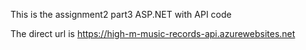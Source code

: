 This is the assignment2 part3 ASP.NET with API code

The direct url is https://high-m-music-records-api.azurewebsites.net
